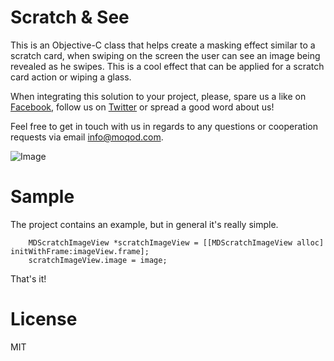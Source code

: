 # Scratch & See

This is an Objective-C class that helps create a masking effect similar to a scratch card, when swiping on the screen the user can see an image being revealed as he swipes. This is a cool effect that can be applied for a scratch card action or wiping a glass.<br />

When integrating this solution to your project, please, spare us a like on [Facebook](http://fb.me/moqod), follow us on [Twitter](http://twitter.com/moqod) or spread a good word about us!<br />

Feel free to get in touch with us in regards to any questions or cooperation requests via email [info@moqod.com](mailto:info@moqod.com).<br />

![Image](http://files.stage.mqd.me/scr_see_sample.png)

# Sample
The project contains an example, but in general it's really simple.
``` objc
    MDScratchImageView *scratchImageView = [[MDScratchImageView alloc] initWithFrame:imageView.frame];
    scratchImageView.image = image;
```
That's it!

# License
MIT